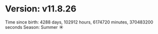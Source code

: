 # Version: v11.8.26
Time since birth: 4288 days, 102912 hours, 6174720 minutes, 370483200 seconds
Season: Summer ☀️

